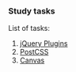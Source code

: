 ### Study tasks

List of tasks:

1. [jQuery Plugins](https://github.com/typical000/study-tasks/tree/master/task-jquery-plugins)
2. [PostCSS](https://github.com/typical000/study-tasks/tree/master/task-postcss)
3. [Canvas](https://github.com/typical000/study-tasks/tree/master/task-canvas)
